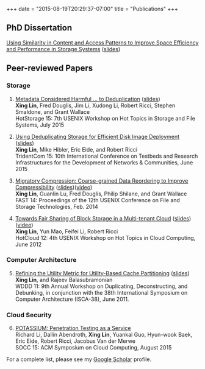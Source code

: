 +++
date = "2015-08-19T20:29:37-07:00"
title = "Publications"
+++

## PhD Dissertation  
[Using Similarity in Content and Access Patterns to Improve Space Efficiency and Performance in Storage Systems][phd-thesis] ([slides][phd-slides])

## Peer-reviewed Papers  

### Storage
1. [Metadata Considered Harmful ... to Deduplication][hotstorage15] ([slides][hotstorage15-slides])  
**Xing Lin**, Fred Douglis, Jim Li, Xudong Li, Robert Ricci, Stephen Smaldone, and Grant Wallace  
HotStorage 15: 7th USENIX Workshop on Hot Topics in Storage and File Systems, July 2015  

2. [Using Deduplicating Storage for Efficient Disk Image Deployment][tridentcom15] ([slides][tridentcom15-slides])   
**Xing Lin**, Mike Hibler, Eric Eide, and Robert Ricci     
TridentCom 15: 10th International Conference on Testbeds and Research Infrastructures for the Development of Networks & Communities, June 2015  

3. [Migratory Compression: Coarse-grained Data Reordering to Improve Compressibility][mc-paper] ([slides][mc-slides])([video][mc-video])  
**Xing Lin**, Guanlin Lu, Fred Douglis, Philip Shilane, and Grant Wallace  
FAST 14: Proceedings of the 12th USENIX Conference on File and Storage Technologies, Feb. 2014  
  
4. [Towards Fair Sharing of Block Storage in a Multi-tenant Cloud][hotcloud12-paper] ([slides][hotcloud12-slides]) ([video][hotcloud12-video])  
**Xing Lin**, Yun Mao, Feifei Li, Robert Ricci  
HotCloud 12: 4th USENIX Workshop on Hot Topics in Cloud Computing, June 2012  

### Computer Architecture
5. [Refining the Utility Metric for Utility-Based Cache Partitioning][wddd11-paper] ([slides][wddd11-slides])  
**Xing Lin**, and Rajeev Balasubramonian  
WDDD 11: 9th Annual Workshop on Duplicating, Deconstructing, and
Debunking, in conjunction with the 38th International Symposium on Computer Architecture (ISCA-38), June 2011.

### Cloud Security
6. [POTASSIUM: Penetration Testing as a Service][socc15]   
Richard Li, Dallin Abendroth, **Xing Lin**, Yuankai Guo, Hyun-wook Baek, Eric Eide, Robert Ricci, Jacobus Van der Merwe   
SOCC 15: ACM Symposium on Cloud Computing, August 2015

For a complete list, please see my [Google Scholar](http://scholar.google.com/citations?user=hXf2D_wAAAAJ "Scholar") profile.

[phd-thesis]: http://www.cs.utah.edu/~xinglin/papers/Xing-thesis.pdf
[phd-slides]: http://www.cs.utah.edu/~xinglin/papers/defense-slides.pdf

[hotstorage15]: http://www.cs.utah.edu/~xinglin/papers/hotstorage_final.pdf
[hotstorage15-slides]: http://www.cs.utah.edu/~xinglin/papers/hotstorage15-slides.pdf
[hotstorage15-poster]: http://www.cs.utah.edu/~xinglin/papers/hotstorage15-poster.pdf

[tridentcom15]: http://www.cs.utah.edu/~xinglin/papers/tridentcom15_final.pdf
[tridentcom15-slides]: http://www.cs.utah.edu/~xinglin/papers/tridentcom15_slides.pptx

[socc15]: http://www.cs.utah.edu/~xinglin/papers/socc15-preprint.pdf
[mc-paper]: ../papers/fast14_final129.pdf
[mc-slides]: ../papers/fast14_slides.pdf
[mc-video]: https://www.usenix.org/conference/fast14/technical-sessions/presentation/lin

[hotcloud12-paper]: ../papers/hotcloud12_final.pdf
[hotcloud12-slides]: ../papers/hotcloud12_slides.pdf
[hotcloud12-video]: https://www.usenix.org/conference/hotcloud12/workshop-program/presentation/lin

[wddd11-paper]: ../papers/wddd11_final.pdf
[wddd11-slides]: ../papers/wddd11_slides.pdf

[sosp11-summary]: ../papers/sosp11_final.pdf
[sosp11-poster]: ../papers/sosp11_poster.pdf
[nfs-connector]: http://www.netapp.com/us/media/tr-4382.pdf
